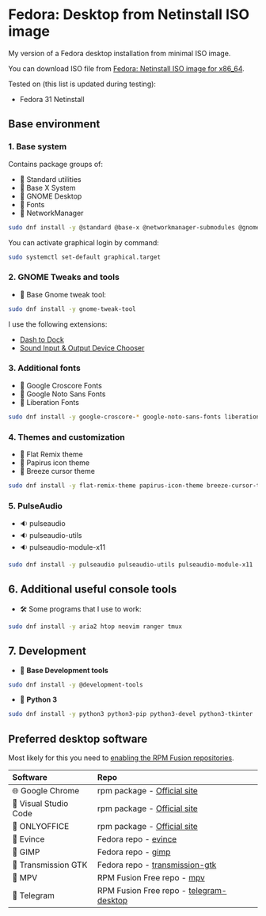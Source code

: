 # Fedora: Desktop from Netinstall ISO image

My version of a Fedora desktop installation from minimal ISO image.

You can download ISO file from [Fedora: Netinstall ISO image for x86_64](https://getfedora.org/ru/server/download/).

Tested on (this list is updated during testing):

* Fedora 31 Netinstall

## Base environment

### 1. Base system

Contains package groups of:

* :checkered_flag: Standard utilities
* :checkered_flag: Base X System
* :checkered_flag: GNOME Desktop
* :checkered_flag: Fonts
* :checkered_flag: NetworkManager

```bash
sudo dnf install -y @standard @base-x @networkmanager-submodules @gnome-desktop @fonts
```

You can activate graphical login by command:

```bash
sudo systemctl set-default graphical.target
```

### 2. GNOME Tweaks and tools

* :wrench: Base Gnome tweak tool:

```bash
sudo dnf install -y gnome-tweak-tool
```

I use the following extensions:

* [Dash to Dock](https://extensions.gnome.org/extension/307/dash-to-dock/)
* [Sound Input & Output Device Chooser](https://extensions.gnome.org/extension/906/sound-output-device-chooser/)

### 3. Additional fonts

* :pencil: Google Croscore Fonts
* :pencil: Google Noto Sans Fonts
* :pencil: Liberation Fonts

```bash
sudo dnf install -y google-croscore-* google-noto-sans-fonts liberation-fonts
```

### 4. Themes and customization

* :art: Flat Remix theme
* :art: Papirus icon theme
* :art: Breeze cursor theme

```bash
sudo dnf install -y flat-remix-theme papirus-icon-theme breeze-cursor-theme
```

### 5. PulseAudio

* :sound: pulseaudio
* :sound: pulseaudio-utils
* :sound: pulseaudio-module-x11

```bash
sudo dnf install -y pulseaudio pulseaudio-utils pulseaudio-module-x11
```

## 6. Additional useful console tools

* :hammer_and_wrench: Some programs that I use to work:

```bash
sudo dnf install -y aria2 htop neovim ranger tmux
```

## 7. Development

* :wrench: **Base Development tools**

```bash
sudo dnf install -y @development-tools
```

* :wrench: **Python 3**

```bash
sudo dnf install -y python3 python3-pip python3-devel python3-tkinter
```

## Preferred desktop software

Most likely for this you need to [enabling the RPM Fusion repositories](https://docs.fedoraproject.org/en-US/quick-docs/setup_rpmfusion/).

| Software                             | Repo                                                                                  |
| :----------------------------------- | :------------------------------------------------------------------------------------ |
| :globe_with_meridians: Google Chrome | rpm package - [Official site](https://www.google.com/intl/en_us/chrome/)              |
| :memo: Visual Studio Code            | rpm package - [Official site](https://code.visualstudio.com/)                         |
| :page_facing_up: ONLYOFFICE          | rpm package - [Official site](https://www.onlyoffice.com/)                            |
| :page_facing_up: Evince              | Fedora repo - [evince](https://pkgs.org/download/evince)                              |
| :art: GIMP                           | Fedora repo - [gimp](https://pkgs.org/download/gimp)                                  |
| :file_folder: Transmission GTK       | Fedora repo - [transmission-gtk](https://pkgs.org/download/transmission-gtk)          |
| :movie_camera: MPV                   | RPM Fusion Free repo - [mpv](https://pkgs.org/download/mpv)                           |
| :speech_balloon: Telegram            | RPM Fusion Free repo - [telegram-desktop](https://pkgs.org/download/telegram-desktop) |
